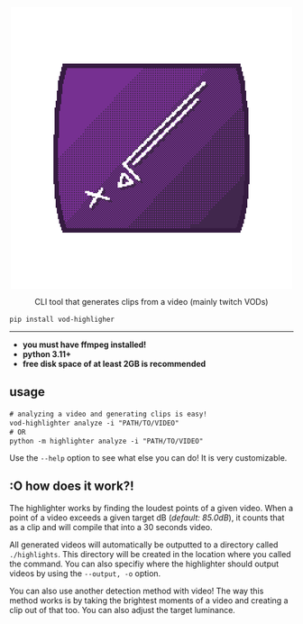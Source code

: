 <p align="center">
    <img align="center" src="vod-icon.svg">
</p>

<p align="center">
    CLI tool that generates clips from a video (mainly twitch VODs)
</p>

```commandline
pip install vod-highligher
```

----

- **you must have ffmpeg installed!**
- **python 3.11+**
- **free disk space of at least 2GB is recommended**

## usage
```shell
# analyzing a video and generating clips is easy!
vod-highlighter analyze -i "PATH/TO/VIDEO" 
# OR
python -m highlighter analyze -i "PATH/TO/VIDEO"
```
Use the `--help` option to see what else you can do! It is very customizable. 
## :O how does it work?!
The highlighter works by finding the loudest points of a given video. When a point 
of a video exceeds a given target dB (*default: 85.0dB*), it counts that as a 
clip and will compile that into a 30 seconds video. 

All generated videos will automatically be outputted to a directory called `./highlights`. 
This directory will be created in the location where you called the command. You can
also specifiy where the highlighter should output videos by using the `--output, -o` option.

You can also use another detection method with video! The way this method works is by
taking the brightest moments of a video and creating a clip out of that too. You can
also adjust the target luminance.

